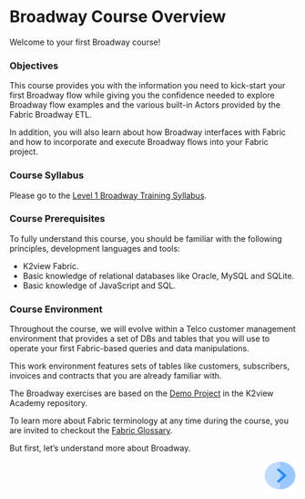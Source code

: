 # Broadway Course Overview

Welcome to your first Broadway course!   

### Objectives

This course provides you with the information you need to kick-start your first Broadway flow while giving you the confidence needed to explore Broadway flow examples and the various built-in Actors provided by the Fabric Broadway ETL. 

In addition, you will also learn about how Broadway interfaces with Fabric and how to incorporate and execute Broadway flows into your Fabric project.

### Course Syllabus

Please go to the [Level 1 Broadway Training Syllabus](02_broadway_training_syllabus.md).



### Course Prerequisites 

To fully understand this course, you should be familiar with the following principles, development languages and tools:

* K2view Fabric.
* Basic knowledge of relational databases like Oracle, MySQL and SQLite.
* Basic knowledge of JavaScript and SQL.

### Course Environment

Throughout the course, we will evolve within a Telco customer management environment that provides a set of DBs and tables that you will use to operate your first Fabric-based queries and data manipulations. 

This work environment features sets of tables  like customers, subscribers, invoices and contracts that you are already familiar with. 

The Broadway exercises are based on the [Demo Project](/articles/demo_project) in the K2view Academy repository.


To learn more about Fabric terminology at any time during the course, you are invited to checkout the [Fabric Glossary](/articles/01_fabric_overview/02_fabric_glossary.md).


But first, let’s understand more about Broadway.

[<img align="right" width="60" height="54" src="/articles/images/Next.png">](03_broadway_overview.md)


